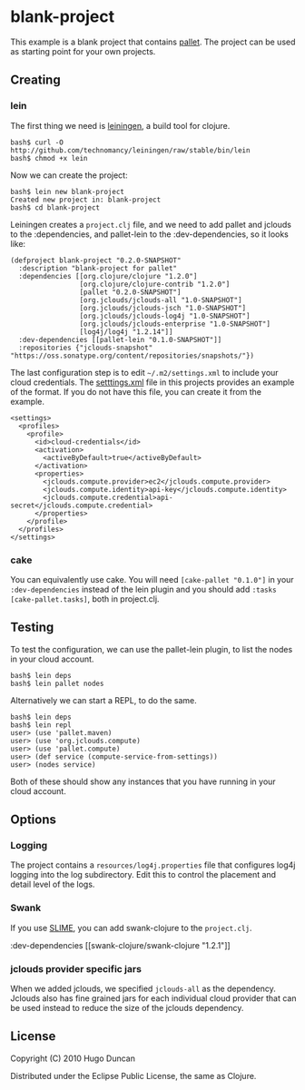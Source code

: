 # blank-project

This example is a blank project that contains
[pallet](http://github.com/hugoduncan/pallet).  The project can be used as
starting point for your own projects.

## Creating

### lein

The first thing we need is [leiningen](http://github.com/technomancy/leiningen),
a build tool for clojure.

    bash$ curl -O http://github.com/technomancy/leiningen/raw/stable/bin/lein
    bash$ chmod +x lein

Now we can create the project:

    bash$ lein new blank-project
    Created new project in: blank-project
    bash$ cd blank-project

Leiningen creates a `project.clj` file, and we need to add pallet and jclouds to the :dependencies, and pallet-lein to the :dev-dependencies, so it looks like:

    (defproject blank-project "0.2.0-SNAPSHOT"
      :description "blank-project for pallet"
      :dependencies [[org.clojure/clojure "1.2.0"]
                     [org.clojure/clojure-contrib "1.2.0"]
                     [pallet "0.2.0-SNAPSHOT"]
                     [org.jclouds/jclouds-all "1.0-SNAPSHOT"]
                     [org.jclouds/jclouds-jsch "1.0-SNAPSHOT"]
                     [org.jclouds/jclouds-log4j "1.0-SNAPSHOT"]
                     [org.jclouds/jclouds-enterprise "1.0-SNAPSHOT"]
                     [log4j/log4j "1.2.14"]]
      :dev-dependencies [[pallet-lein "0.1.0-SNAPSHOT"]]
      :repositories {"jclouds-snapshot" "https://oss.sonatype.org/content/repositories/snapshots/"})

The last configuration step is to edit `~/.m2/settings.xml` to include your
cloud credentials. The
[setttings.xml](http://github.com/hugoduncan/pallet-examples/blob/master/blank-project/settings.xml)
file in this projects provides an example of the format.  If you do not have
this file, you can create it from the example.

    <settings>
      <profiles>
        <profile>
          <id>cloud-credentials</id>
          <activation>
            <activeByDefault>true</activeByDefault>
          </activation>
          <properties>
            <jclouds.compute.provider>ec2</jclouds.compute.provider>
            <jclouds.compute.identity>api-key</jclouds.compute.identity>
            <jclouds.compute.credential>api-secret</jclouds.compute.credential>
          </properties>
        </profile>
      </profiles>
    </settings>

### cake

You can equivalently use cake. You will need `[cake-pallet "0.1.0"]` in your
`:dev-dependencies` instead of the lein plugin and you should add
`:tasks [cake-pallet.tasks]`, both in project.clj.

## Testing

To test the configuration, we can use the pallet-lein plugin, to list the nodes
in your cloud account.

    bash$ lein deps
    bash$ lein pallet nodes

Alternatively we can start a REPL, to do the same.

    bash$ lein deps
    bash$ lein repl
    user> (use 'pallet.maven)
    user> (use 'org.jclouds.compute)
    user> (use 'pallet.compute)
    user> (def service (compute-service-from-settings))
    user> (nodes service)

Both of these should show any instances that you have running in your cloud account.

## Options

### Logging

The project contains a `resources/log4j.properties` file that configures log4j
logging into the log subdirectory.  Edit this to control the placement and
detail level of the logs.

### Swank
If you use [SLIME](http://common-lisp.net/project/slime), you can add swank-clojure to the `project.clj`.

  :dev-dependencies [[swank-clojure/swank-clojure "1.2.1"]]

### jclouds provider specific jars
When we added jclouds, we specified `jclouds-all` as the dependency.  Jclouds
also has fine grained jars for each individual cloud provider that can be used instead to reduce the size of the jclouds dependency.




## License

Copyright (C) 2010 Hugo Duncan

Distributed under the Eclipse Public License, the same as Clojure.
